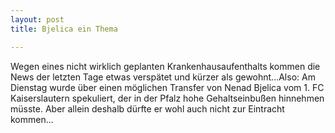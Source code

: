 ```yaml
---
layout: post
title: Bjelica ein Thema

---
```


Wegen eines nicht wirklich geplanten Krankenhausaufenthalts kommen die News der letzten Tage etwas verspätet und kürzer als gewohnt...Also: Am Dienstag wurde über einen möglichen Transfer von Nenad Bjelica vom 1. FC Kaiserslautern spekuliert, der in der Pfalz hohe Gehaltseinbußen hinnehmen müsste. Aber allein deshalb dürfte er wohl auch nicht zur Eintracht kommen...


